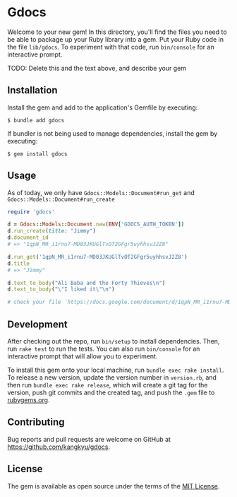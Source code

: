# Gdocs

Welcome to your new gem! In this directory, you'll find the files you need to be able to package up your Ruby library into a gem. Put your Ruby code in the file `lib/gdocs`. To experiment with that code, run `bin/console` for an interactive prompt.

TODO: Delete this and the text above, and describe your gem

## Installation

Install the gem and add to the application's Gemfile by executing:

    $ bundle add gdocs

If bundler is not being used to manage dependencies, install the gem by executing:

    $ gem install gdocs

## Usage

As of today, we only have `Gdocs::Models::Document#run_get` and `Gdocs::Models::Document#run_create`
```rb
require 'gdocs'

d = Gdocs::Models::Document.new(ENV['GDOCS_AUTH_TOKEN'])
d.run_create(title: "Jimmy")
d.document_id
# => "1qpN_MR_i1rnu7-MD03JKUGlTvOT2GFgr5uyhhsvJ2Z8"

d.run_get('1qpN_MR_i1rnu7-MD03JKUGlTvOT2GFgr5uyhhsvJ2Z8')
d.title
# => "Jimmy"

d.text_to_body("Ali Baba and the Forty Thieves\n")
d.text_to_body("\"I liked it\"\n")

# check your file `https://docs.google.com/document/d/1qpN_MR_i1rnu7-MD03JKUGlTvOT2GFgr5uyhhsvJ2Z8/edit`
```

## Development

After checking out the repo, run `bin/setup` to install dependencies. Then, run `rake test` to run the tests. You can also run `bin/console` for an interactive prompt that will allow you to experiment.

To install this gem onto your local machine, run `bundle exec rake install`. To release a new version, update the version number in `version.rb`, and then run `bundle exec rake release`, which will create a git tag for the version, push git commits and the created tag, and push the `.gem` file to [rubygems.org](https://rubygems.org).

## Contributing

Bug reports and pull requests are welcome on GitHub at https://github.com/kangkyu/gdocs.

## License

The gem is available as open source under the terms of the [MIT License](https://opensource.org/licenses/MIT).
